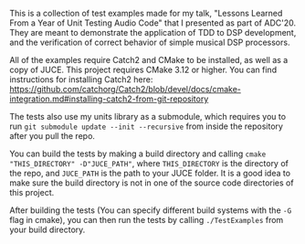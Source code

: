 This is a collection of test examples made for my talk, "Lessons Learned From a Year of Unit Testing Audio Code" that I presented as part of ADC'20. They are meant to demonstrate the application of TDD to DSP development, and the verification of correct behavior of simple musical DSP processors.

All of the examples require Catch2 and CMake to be installed, as well as a copy of JUCE. This project requires CMake 3.12 or higher. You can find instructions for installing Catch2 here: 
https://github.com/catchorg/Catch2/blob/devel/docs/cmake-integration.md#installing-catch2-from-git-repository 

The tests also use my units library as a submodule, which requires you to run `git submodule update --init --recursive` from inside the repository after you pull the repo. 

You can build the tests by making a build directory and calling `cmake "THIS_DIRECTORY" -D"JUCE_PATH"`, where `THIS_DIRECTORY` is the directory of the repo, and `JUCE_PATH` is the path to your JUCE folder. It is a good idea to make sure the build directory is not in one of the source code directories of this project.

After building the tests (You can specify different build systems with the `-G` flag in cmake), you can then run the tests by calling `./TestExamples` from your build directory.